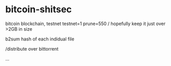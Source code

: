 # bitcoin-shitsec
bitcoin blockchain, testnet
testnet=1
prune=550
/ hopefully keep it just over >2GB in size


b2sum hash of each indidual file

/distribute over bittorrent

...
